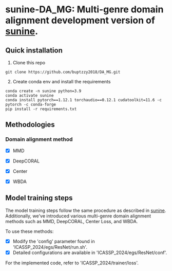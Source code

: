 # sunine-DA_MG: Multi-genre domain alignment development version of [sunine](https://gitlab.com/csltstu/sunine).

## Quick installation
1. Clone this repo

```base
git clone https://github.com/buptzzy2018/DA_MG.git
```

2. Create conda env and install the requirements

```base
conda create -n sunine python=3.9
conda activate sunine
conda install pytorch==1.12.1 torchaudio==0.12.1 cudatoolkit=11.6 -c pytorch -c conda-forge
pip install -r requirements.txt
```


## Methodologies

### Domain alignment method
+ [x] MMD
+ [x] DeepCORAL
+ [x] Center
+ [x] WBDA



## Model training steps

The model training steps follow the same procedure as described in [sunine](https://gitlab.com/csltstu/sunine). Additionally, we've introduced various multi-genre domain alignment methods such as MMD, DeepCORAL, Center Loss, and WBDA.

To use these methods:

+ [x] Modify the 'config' parameter found in 'ICASSP_2024/egs/ResNet/run.sh'.
+ [x] Detailed configurations are available in 'ICASSP_2024/egs/ResNet/conf'.

For the implemented code, refer to 'ICASSP_2024/trainer/loss'.